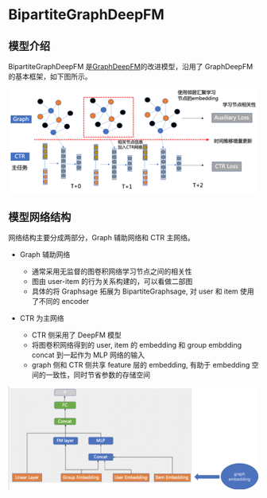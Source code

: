 # BipartiteGraphDeepFM

## 模型介绍

BipartiteGraphDeepFM 是[GraphDeepFM](graph_deepfm.md)的改进模型，沿用了 GraphDeepFM 的基本框架，如下图所示。

![image info](images/graph_ctr.png)

## 模型网络结构

网络结构主要分成两部分，Graph 辅助网络和 CTR 主网络。

- Graph 辅助网络

  - 通常采用无监督的图卷积网络学习节点之间的相关性
  - 图由 user-item 的行为关系构建的，可以看做二部图
  - 具体的将 Graphsage 拓展为 BipartiteGraphsage, 对 user 和 item 使用了不同的 encoder

- CTR 为主网络

  - CTR 侧采用了 DeepFM 模型
  - 将图卷积网络得到的 user, item 的 embedding 和 group embdding concat 到一起作为 MLP 网络的输入
  - graph 侧和 CTR 侧共享 feature 层的 embedding, 有助于 embedding 空间的一致性，同时节省参数的存储空间

![image info](images/bi_graph_dfm2.png)
